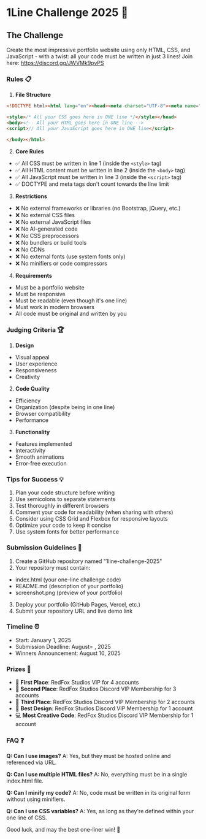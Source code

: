 # 1Line Challenge 2025 🚀

## The Challenge
Create the most impressive portfolio website using only HTML, CSS, and JavaScript - with a twist: all your code must be written in just 3 lines!
Join here: https://discord.gg/JWVMk9pvPS

### Rules 📋

1. **File Structure**
```html
<!DOCTYPE html><html lang="en"><head><meta charset="UTF-8"><meta name="viewport" content="width=device-width, initial-scale=1.0"><title>Your Title</title>

<style>/* All your CSS goes here in ONE line */</style></head>
<body><!-- All your HTML goes here in ONE line -->
<script>// All your JavaScript goes here in ONE line</script>

</body></html>
```

2. **Core Rules**
  - ✅ All CSS must be written in line 1 (inside the `<style>` tag)
  - ✅ All HTML content must be written in line 2 (inside the `<body>` tag)
  - ✅ All JavaScript must be written in line 3 (inside the `<script>` tag)
  - ✅ DOCTYPE and meta tags don't count towards the line limit

3. **Restrictions**
  - ❌ No external frameworks or libraries (no Bootstrap, jQuery, etc.)
  - ❌ No external CSS files
  - ❌ No external JavaScript files
  - ❌ No AI-generated code
  - ❌ No CSS preprocessors
  - ❌ No bundlers or build tools
  - ❌ No CDNs
  - ❌ No external fonts (use system fonts only)
  - ❌ No minifiers or code compressors

4. **Requirements**
  - Must be a portfolio website
  - Must be responsive
  - Must be readable (even though it's one line)
  - Must work in modern browsers
  - All code must be original and written by you


### Judging Criteria 🏆
1. **Design**
  - Visual appeal
  - User experience
  - Responsiveness
  - Creativity

2. **Code Quality**
  - Efficiency
  - Organization (despite being in one line)
  - Browser compatibility
  - Performance

3. **Functionality**
  - Features implemented
  - Interactivity
  - Smooth animations
  - Error-free execution

### Tips for Success 💡
1. Plan your code structure before writing
2. Use semicolons to separate statements
3. Test thoroughly in different browsers
4. Comment your code for readability (when sharing with others)
5. Consider using CSS Grid and Flexbox for responsive layouts
6. Optimize your code to keep it concise
7. Use system fonts for better performance


### Submission Guidelines 📝
1. Create a GitHub repository named "1line-challenge-2025"
2. Your repository must contain:
  - index.html (your one-line challenge code)
  - README.md (description of your portfolio)
  - screenshot.png (preview of your portfolio)
3. Deploy your portfolio (GitHub Pages, Vercel, etc.)
4. Submit your repository URL and live demo link


### Timeline ⏰
- Start: January 1, 2025
- Submission Deadline: August= , 2025
- Winners Announcement: August 10, 2025


### Prizes 🏅
- 🥇 **First Place**: RedFox Studios VIP for 4 accounts
- 🥈 **Second Place**: RedFox Studios Discord VIP Membership for 3 accounts
- 🥉 **Third Place**: RedFox Studios Discord VIP Membership for 2 accounts
- 🎨 **Best Design**: RedFox Studios Discord VIP Membership for 1 account
- 💻 **Most Creative Code**: RedFox Studios Discord VIP Membership for 1 account


### FAQ ❓

**Q: Can I use images?**
A: Yes, but they must be hosted online and referenced via URL.

**Q: Can I use multiple HTML files?**
A: No, everything must be in a single index.html file.

**Q: Can I minify my code?**
A: No, code must be written in its original form without using minifiers.

**Q: Can I use CSS variables?**
A: Yes, as long as they're defined within your one line of CSS.


Good luck, and may the best one-liner win! 🚀
